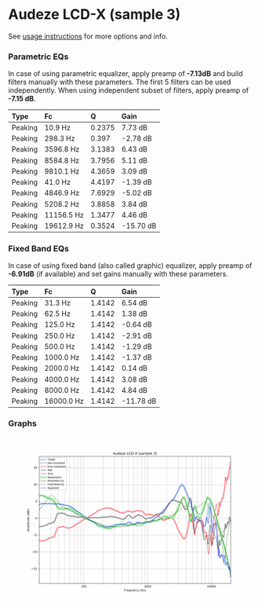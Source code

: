 # Audeze LCD-X (sample 3)
See [usage instructions](https://github.com/jaakkopasanen/AutoEq#usage) for more options and info.

### Parametric EQs
In case of using parametric equalizer, apply preamp of **-7.13dB** and build filters manually
with these parameters. The first 5 filters can be used independently.
When using independent subset of filters, apply preamp of **-7.15 dB**.

| Type    | Fc         |      Q | Gain      |
|:--------|:-----------|:-------|:----------|
| Peaking | 10.9 Hz    | 0.2375 | 7.73 dB   |
| Peaking | 298.3 Hz   | 0.397  | -2.78 dB  |
| Peaking | 3596.8 Hz  | 3.1383 | 6.43 dB   |
| Peaking | 8584.8 Hz  | 3.7956 | 5.11 dB   |
| Peaking | 9810.1 Hz  | 4.3659 | 3.09 dB   |
| Peaking | 41.0 Hz    | 4.4197 | -1.39 dB  |
| Peaking | 4846.9 Hz  | 7.6929 | -5.02 dB  |
| Peaking | 5208.2 Hz  | 3.8858 | 3.84 dB   |
| Peaking | 11156.5 Hz | 1.3477 | 4.46 dB   |
| Peaking | 19612.9 Hz | 0.3524 | -15.70 dB |

### Fixed Band EQs
In case of using fixed band (also called graphic) equalizer, apply preamp of **-6.91dB**
(if available) and set gains manually with these parameters.

| Type    | Fc         |      Q | Gain      |
|:--------|:-----------|:-------|:----------|
| Peaking | 31.3 Hz    | 1.4142 | 6.54 dB   |
| Peaking | 62.5 Hz    | 1.4142 | 1.38 dB   |
| Peaking | 125.0 Hz   | 1.4142 | -0.64 dB  |
| Peaking | 250.0 Hz   | 1.4142 | -2.91 dB  |
| Peaking | 500.0 Hz   | 1.4142 | -1.29 dB  |
| Peaking | 1000.0 Hz  | 1.4142 | -1.37 dB  |
| Peaking | 2000.0 Hz  | 1.4142 | 0.14 dB   |
| Peaking | 4000.0 Hz  | 1.4142 | 3.08 dB   |
| Peaking | 8000.0 Hz  | 1.4142 | 4.84 dB   |
| Peaking | 16000.0 Hz | 1.4142 | -11.78 dB |

### Graphs
![](./Audeze%20LCD-X%20(sample%203).png)